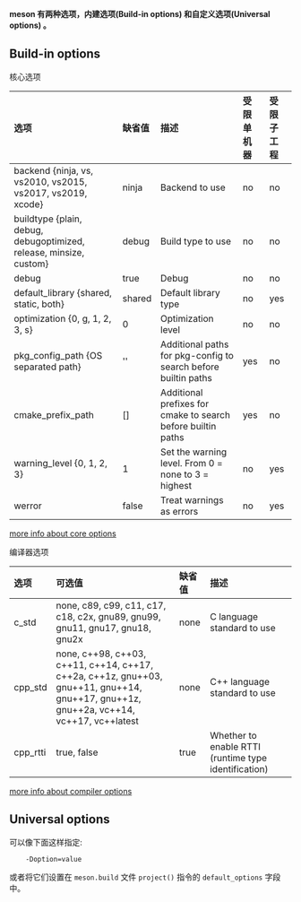 
<strong> meson 有两种选项，内建选项(Build-in options) 和自定义选项(Universal options) 。 </strong>


## Build-in options

核心选项

| 选项 | 缺省值 | 描述 | 受限单机器 | 受限子工程 |
|:-----|:-------|:-----|:-----------|:-----------|
| backend {ninja, vs, vs2010, vs2015, vs2017, vs2019, xcode} | ninja | Backend to use | no | no |
| buildtype {plain, debug, debugoptimized, release, minsize, custom} | debug | Build type to use | no | no |
| debug | true | Debug | no | no |
| default_library {shared, static, both} | shared | Default library type | no | yes |
| optimization {0, g, 1, 2, 3, s} | 0 | Optimization level | no | no |
| pkg_config_path {OS separated path} | '' | Additional paths for pkg-config to search before builtin paths | yes | no |
| cmake_prefix_path | [] | Additional prefixes for cmake to search before builtin paths | yes | no |
| warning_level {0, 1, 2, 3} | 1 | Set the warning level. From 0 = none to 3 = highest | no | yes |
| werror | false | Treat warnings as errors | no | yes |

[more info about core options](https://mesonbuild.com/Builtin-options.html#core-options)


编译器选项

| 选项 | 可选值 | 缺省值 | 描述 |
|:-----|:-------|:-------|:-----|
| c_std | none, c89, c99, c11, c17, c18, c2x, gnu89, gnu99, gnu11, gnu17, gnu18, gnu2x | none | C language standard to use |
| cpp_std | none, c++98, c++03, c++11, c++14, c++17, c++2a, c++1z, gnu++03, gnu++11, gnu++14, gnu++17, gnu++1z, gnu++2a, vc++14, vc++17, vc++latest | none | C++ language standard to use |
| cpp_rtti | true, false | true | Whether to enable RTTI (runtime type identification) |

[more info about compiler options](https://mesonbuild.com/Builtin-options.html#compiler-options)


## Universal options

可以像下面这样指定:
```
    -Doption=value
```

或者将它们设置在 `meson.build` 文件 `project()` 指令的 `default_options` 字段中。
